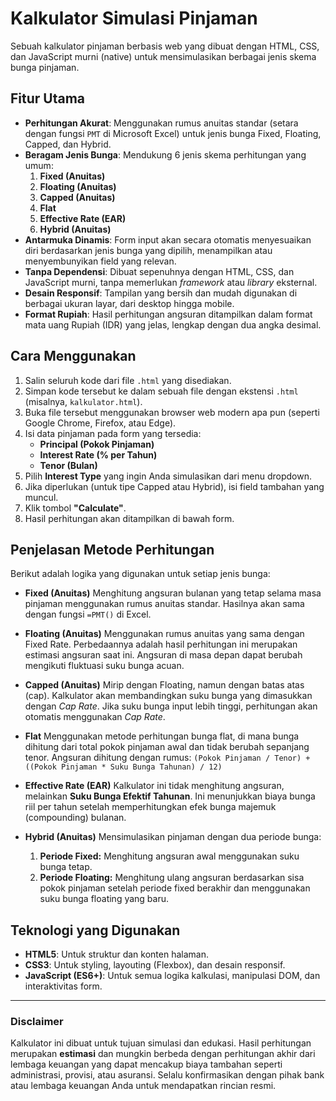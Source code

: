 
# Kalkulator Simulasi Pinjaman

Sebuah kalkulator pinjaman berbasis web yang dibuat dengan HTML, CSS, dan JavaScript murni (native) untuk mensimulasikan berbagai jenis skema bunga pinjaman.


## Fitur Utama

-   **Perhitungan Akurat**: Menggunakan rumus anuitas standar (setara dengan fungsi `PMT` di Microsoft Excel) untuk jenis bunga Fixed, Floating, Capped, dan Hybrid.
-   **Beragam Jenis Bunga**: Mendukung 6 jenis skema perhitungan yang umum:
    1.  **Fixed (Anuitas)**
    2.  **Floating (Anuitas)**
    3.  **Capped (Anuitas)**
    4.  **Flat**
    5.  **Effective Rate (EAR)**
    6.  **Hybrid (Anuitas)**
-   **Antarmuka Dinamis**: Form input akan secara otomatis menyesuaikan diri berdasarkan jenis bunga yang dipilih, menampilkan atau menyembunyikan field yang relevan.
-   **Tanpa Dependensi**: Dibuat sepenuhnya dengan HTML, CSS, dan JavaScript murni, tanpa memerlukan *framework* atau *library* eksternal.
-   **Desain Responsif**: Tampilan yang bersih dan mudah digunakan di berbagai ukuran layar, dari desktop hingga mobile.
-   **Format Rupiah**: Hasil perhitungan angsuran ditampilkan dalam format mata uang Rupiah (IDR) yang jelas, lengkap dengan dua angka desimal.

## Cara Menggunakan

1.  Salin seluruh kode dari file `.html` yang disediakan.
2.  Simpan kode tersebut ke dalam sebuah file dengan ekstensi `.html` (misalnya, `kalkulator.html`).
3.  Buka file tersebut menggunakan browser web modern apa pun (seperti Google Chrome, Firefox, atau Edge).
4.  Isi data pinjaman pada form yang tersedia:
    -   **Principal (Pokok Pinjaman)**
    -   **Interest Rate (% per Tahun)**
    -   **Tenor (Bulan)**
5.  Pilih **Interest Type** yang ingin Anda simulasikan dari menu dropdown.
6.  Jika diperlukan (untuk tipe Capped atau Hybrid), isi field tambahan yang muncul.
7.  Klik tombol **"Calculate"**.
8.  Hasil perhitungan akan ditampilkan di bawah form.

## Penjelasan Metode Perhitungan

Berikut adalah logika yang digunakan untuk setiap jenis bunga:

-   **Fixed (Anuitas)**
    Menghitung angsuran bulanan yang tetap selama masa pinjaman menggunakan rumus anuitas standar. Hasilnya akan sama dengan fungsi `=PMT()` di Excel.

-   **Floating (Anuitas)**
    Menggunakan rumus anuitas yang sama dengan Fixed Rate. Perbedaannya adalah hasil perhitungan ini merupakan estimasi angsuran saat ini. Angsuran di masa depan dapat berubah mengikuti fluktuasi suku bunga acuan.

-   **Capped (Anuitas)**
    Mirip dengan Floating, namun dengan batas atas (cap). Kalkulator akan membandingkan suku bunga yang dimasukkan dengan *Cap Rate*. Jika suku bunga input lebih tinggi, perhitungan akan otomatis menggunakan *Cap Rate*.

-   **Flat**
    Menggunakan metode perhitungan bunga flat, di mana bunga dihitung dari total pokok pinjaman awal dan tidak berubah sepanjang tenor. Angsuran dihitung dengan rumus:
    `(Pokok Pinjaman / Tenor) + ((Pokok Pinjaman * Suku Bunga Tahunan) / 12)`

-   **Effective Rate (EAR)**
    Kalkulator ini tidak menghitung angsuran, melainkan **Suku Bunga Efektif Tahunan**. Ini menunjukkan biaya bunga riil per tahun setelah memperhitungkan efek bunga majemuk (compounding) bulanan.

-   **Hybrid (Anuitas)**
    Mensimulasikan pinjaman dengan dua periode bunga:
    1.  **Periode Fixed:** Menghitung angsuran awal menggunakan suku bunga tetap.
    2.  **Periode Floating:** Menghitung ulang angsuran berdasarkan sisa pokok pinjaman setelah periode fixed berakhir dan menggunakan suku bunga floating yang baru.

## Teknologi yang Digunakan

-   **HTML5**: Untuk struktur dan konten halaman.
-   **CSS3**: Untuk styling, layouting (Flexbox), dan desain responsif.
-   **JavaScript (ES6+)**: Untuk semua logika kalkulasi, manipulasi DOM, dan interaktivitas form.

---

### Disclaimer

Kalkulator ini dibuat untuk tujuan simulasi dan edukasi. Hasil perhitungan merupakan **estimasi** dan mungkin berbeda dengan perhitungan akhir dari lembaga keuangan yang dapat mencakup biaya tambahan seperti administrasi, provisi, atau asuransi. Selalu konfirmasikan dengan pihak bank atau lembaga keuangan Anda untuk mendapatkan rincian resmi.
